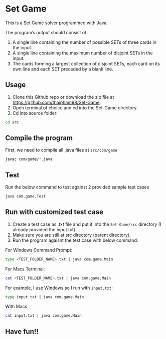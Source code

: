 # Set Game

This is a Set Game solver programmed with Java. 

The program’s output should consist of:
1. A single line containing the number of possible SETs of three cards in the input.
2. A single line containing the maximum number of disjoint SETs in the input.
3. The cards forming a largest collection of disjoint SETs, each card on its own line and each SET preceded by a blank line.

## Usage

1. Clone this Github repo or download the zip file at https://github.com/thaipham98/Set-Game.
2. Open terminal of choice and cd into the Set-Game directory.
3. Cd into source folder:

```bash
cd src
```

## Compile the program

First, we need to compile all .java files at `src/com/game`

```bash
javac com/game/*.java
```

## Test

Run the below command to test against 2 provided sample test cases

```bash
java com.game.Test
```

## Run with customized test case

1. Create a test case as .txt file and put it into the `Set-Game/src` directory (I already provided the input.txt).
2. Make sure you are still at src directory (parent directory).
3. Run the program agaisnt the test case with below command: 

For Windows Command Prompt:

```bash
type <TEST_FOLDER_NAME>.txt | java com.game.Main
```

For Macs Terminal: 

```bash
cat <TEST_FOLDER_NAME>.txt | java com.game.Main
```

For example, I use Windows so I run with `input.txt`:

```bash
type input.txt | java com.game.Main
```

With Macs:

```bash
cat input.txt | java com.game.Main
```

## Have fun!!
